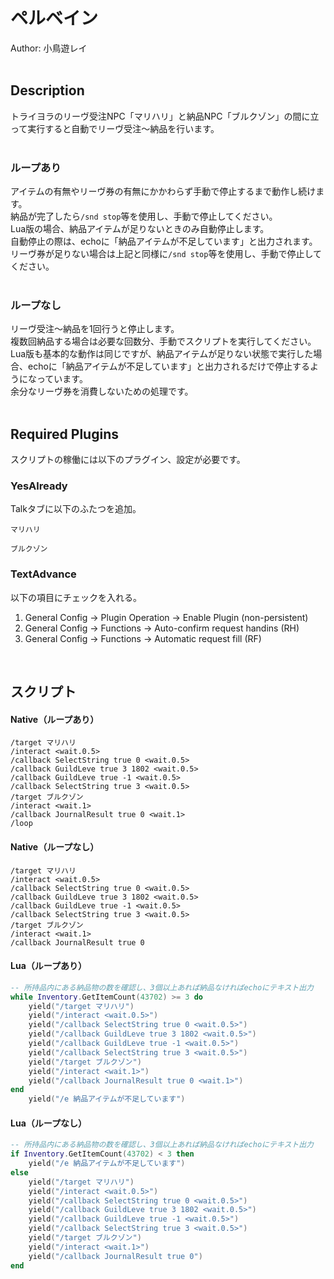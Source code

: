 # ペルベイン<br/>
Author: 小鳥遊レイ
<br/>
<br/>

## Description<br/>
トライヨラのリーヴ受注NPC「マリハリ」と納品NPC「ブルクゾン」の間に立って実行すると自動でリーヴ受注～納品を行います。<br/>
<br/>

### ループあり<br/>
アイテムの有無やリーヴ券の有無にかかわらず手動で停止するまで動作し続けます。<br/>
納品が完了したら`/snd stop`等を使用し、手動で停止してください。<br/>
Lua版の場合、納品アイテムが足りないときのみ自動停止します。<br/>
自動停止の際は、echoに「納品アイテムが不足しています」と出力されます。<br/>
リーヴ券が足りない場合は上記と同様に`/snd stop`等を使用し、手動で停止してください。<br/>
<br/>

### ループなし<br/>
リーヴ受注～納品を1回行うと停止します。<br/>
複数回納品する場合は必要な回数分、手動でスクリプトを実行してください。<br/>
Lua版も基本的な動作は同じですが、納品アイテムが足りない状態で実行した場合、echoに「納品アイテムが不足しています」と出力されるだけで停止するようになっています。<br/>
余分なリーヴ券を消費しないための処理です。<br/>
<br/>

## Required Plugins<br/>
スクリプトの稼働には以下のプラグイン、設定が必要です。<br/>

### YesAlready <br/>
Talkタブに以下のふたつを追加。<br/>
```
マリハリ
```
```
ブルクゾン
```

### TextAdvance<br/>
以下の項目にチェックを入れる。<br/>
1.  General Config -> Plugin Operation -> Enable Plugin (non-persistent)<br/>
2.  General Config -> Functions -> Auto-confirm request handins (RH)<br/>
3.  General Config -> Functions -> Automatic request fill (RF)<br/>
<br/>

## スクリプト<br/>
#### Native（ループあり）
```
/target マリハリ
/interact <wait.0.5>
/callback SelectString true 0 <wait.0.5>
/callback GuildLeve true 3 1802 <wait.0.5>
/callback GuildLeve true -1 <wait.0.5>
/callback SelectString true 3 <wait.0.5>
/target ブルクゾン
/interact <wait.1>
/callback JournalResult true 0 <wait.1>
/loop
```
#### Native（ループなし）
```
/target マリハリ
/interact <wait.0.5>
/callback SelectString true 0 <wait.0.5>
/callback GuildLeve true 3 1802 <wait.0.5>
/callback GuildLeve true -1 <wait.0.5>
/callback SelectString true 3 <wait.0.5>
/target ブルクゾン
/interact <wait.1>
/callback JournalResult true 0
```
#### Lua（ループあり）
```Lua
-- 所持品内にある納品物の数を確認し、3個以上あれば納品なければechoにテキスト出力
while Inventory.GetItemCount(43702) >= 3 do
    yield("/target マリハリ")
    yield("/interact <wait.0.5>")
    yield("/callback SelectString true 0 <wait.0.5>")
    yield("/callback GuildLeve true 3 1802 <wait.0.5>")
    yield("/callback GuildLeve true -1 <wait.0.5>")
    yield("/callback SelectString true 3 <wait.0.5>")
    yield("/target ブルクゾン")
    yield("/interact <wait.1>")
    yield("/callback JournalResult true 0 <wait.1>")
end
    yield("/e 納品アイテムが不足しています")
```
#### Lua（ループなし）
```Lua
-- 所持品内にある納品物の数を確認し、3個以上あれば納品なければechoにテキスト出力
if Inventory.GetItemCount(43702) < 3 then
    yield("/e 納品アイテムが不足しています")
else
    yield("/target マリハリ")
    yield("/interact <wait.0.5>")
    yield("/callback SelectString true 0 <wait.0.5>")
    yield("/callback GuildLeve true 3 1802 <wait.0.5>")
    yield("/callback GuildLeve true -1 <wait.0.5>")
    yield("/callback SelectString true 3 <wait.0.5>")
    yield("/target ブルクゾン")
    yield("/interact <wait.1>")
    yield("/callback JournalResult true 0")
end
```